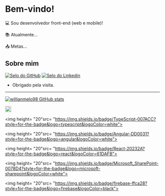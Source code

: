 
# Bem-vindo!

:computer: Sou desenvolvedor front-end (web e mobile)!

:books: Atualmente...

:outbox_tray: Metas...

## Sobre mim

[![Selo do GitHub](https://img.shields.io/badge/-Github-000?style=flat-square&logo=Github&logoColor=white&link=https://github.com/willianmelo98?tab=repositories)](https://github.com/willianmelo98?tab=repositories)   [![Selo do Linkedin](https://img.shields.io/badge/-LinkedIn-blue?style=flat-square&logo=Linkedin&logoColor=white&link=https://www.linkedin.com/in/willian-melo-349208125/)](https://www.linkedin.com/in/willian-melo-349208125/)

- Obrigado pela visita.

----------------------------------------------------------------------------------
[![willianmelo98 GitHub stats](https://github-readme-stats.vercel.app/api?username=willianmelo98)](https://github.com/willianmelo98/github-readme-stats)

<code><img height= "20" src= "https://img.shields.io/badge/Flutter-02569B?style=for-the-badge&logo=flutter&logoColor=white"></code>

<img height= "20"src= "https://img.shields.io/badge/TypeScript-007ACC?style=for-the-badge&logo=typescript&logoColor=white">

<img height= "20"src= "https://img.shields.io/badge/Angular-DD0031?style=for-the-badge&logo=angular&logoColor=white">

<img height= "20"src= "https://img.shields.io/badge/React-20232A?style=for-the-badge&logo=react&logoColor=61DAFB">

<img height= "20"src= "https://img.shields.io/badge/Microsoft_SharePoint-0078D4?style=for-the-badge&logo=microsoft-sharepoint&logoColor=white">

<img height= "20"src= "https://img.shields.io/badge/firebase-ffca28?style=for-the-badge&logo=firebase&logoColor=black">

